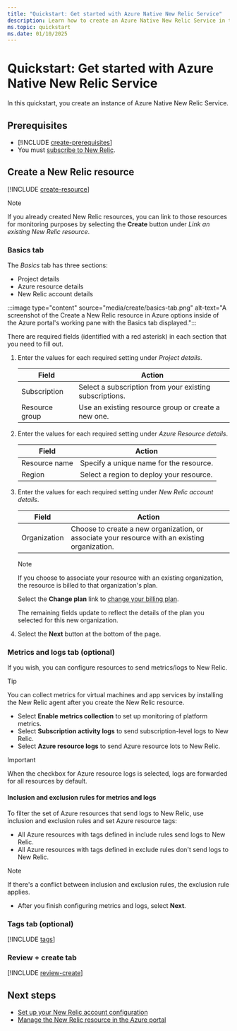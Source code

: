 ```yaml
---
title: "Quickstart: Get started with Azure Native New Relic Service"
description: Learn how to create an Azure Native New Relic Service in the Azure portal.
ms.topic: quickstart
ms.date: 01/10/2025
---
```


# Quickstart: Get started with Azure Native New Relic Service

In this quickstart, you create an instance of Azure Native New Relic Service.

## Prerequisites

- [!INCLUDE [create-prerequisites](../includes/create-prerequisites.md)]
- You must [subscribe to New Relic](overview.md#subscribe-to-new-relic).

## Create a New Relic resource

[!INCLUDE [create-resource](../includes/create-resource.md)]

> [!NOTE]
> If you already created New Relic resources, you can link to those resources for monitoring purposes by selecting the **Create** button under *Link an existing New Relic resource*. 

### Basics tab

The *Basics* tab has three sections:

- Project details
- Azure resource details
- New Relic account details

:::image type="content" source="media/create/basics-tab.png" alt-text="A screenshot of the Create a New Relic resource in Azure options inside of the Azure portal's working pane with the Basics tab displayed.":::

There are required fields (identified with a red asterisk) in each section that you need to fill out.

1. Enter the values for each required setting under *Project details*.

    | Field               | Action                                                    |
    |---------------------|-----------------------------------------------------------|
    | Subscription        | Select a subscription from your existing subscriptions.   |
    | Resource group      | Use an existing resource group or create a new one.       |

1. Enter the values for each required setting under *Azure Resource details*.

    | Field              | Action                                    |
    |--------------------|-------------------------------------------|
    | Resource name      | Specify a unique name for the resource.   |
    | Region             | Select a region to deploy your resource.  |

1. Enter the values for each required setting under *New Relic account details*.

    | Field             | Action                                                                                           |
    |-------------------|--------------------------------------------------------------------------------------------------|
    | Organization      | Choose to create a new organization, or associate your resource with an existing organization.   |

    > [!NOTE]
    > If you choose to associate your resource with an existing organization, the resource is billed to that organization's plan. 

    Select the **Change plan** link to [change your billing plan](manage.md#change-billing-plan). 

    The remaining fields update to reflect the details of the plan you selected for this new organization.

1. Select the **Next** button at the bottom of the page.

### Metrics and logs tab (optional)

If you wish, you can configure resources to send metrics/logs to New Relic. 

> [!TIP]
> You can collect metrics for virtual machines and app services by installing the New Relic agent after you create the New Relic resource.

- Select **Enable metrics collection** to set up monitoring of platform metrics.
- Select **Subscription activity logs** to send subscription-level logs to New Relic.
- Select **Azure resource logs** to send Azure resource lots to New Relic. 

> [!IMPORTANT]
> When the checkbox for Azure resource logs is selected, logs are forwarded for all resources by default.

#### Inclusion and exclusion rules for metrics and logs

To filter the set of Azure resources that send logs to New Relic, use inclusion and exclusion rules and set Azure resource tags:

- All Azure resources with tags defined in include rules send logs to New Relic.
- All Azure resources with tags defined in exclude rules don't send logs to New Relic.

> [!NOTE]
> If there's a conflict between inclusion and exclusion rules, the exclusion rule applies.

-  After you finish configuring metrics and logs, select **Next**.

### Tags tab (optional)

[!INCLUDE [tags](../includes/tags.md)]

### Review + create tab

[!INCLUDE [review-create](../includes/review-create.md)]

## Next steps

- [Set up your New Relic account configuration](https://docs.newrelic.com/docs/infrastructure/microsoft-azure-integrations/get-started/azure-native/#view-your-data-in-new-relic)
- [Manage the New Relic resource in the Azure portal](manage.md)
